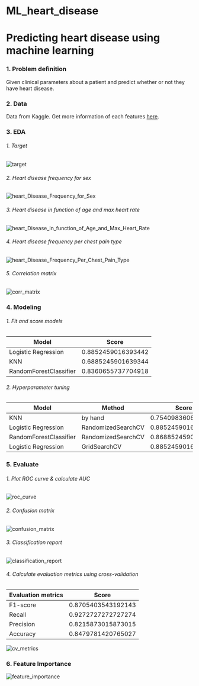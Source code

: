 # ML_heart_disease

# Predicting heart disease using machine learning

### 1. Problem definition

Given clinical parameters about a patient and predict whether or not they have heart disease.

### 2. Data

Data from Kaggle.
Get more information of each features [here](https://www.kaggle.com/ronitf/heart-disease-uci).

### 3. EDA

###### 1. Target
![target](https://github.com/bay1020/ML_heart_disease/blob/main/images/target.png)

###### 2. Heart disease frequency for sex
![heart_Disease_Frequency_for_Sex](https://github.com/bay1020/ML_heart_disease/blob/main/images/heart_Disease_Frequency_for_Sex.png)

###### 3. Heart disease in function of age and max heart rate 
![heart_Disease_in_function_of_Age_and_Max_Heart_Rate](https://github.com/bay1020/ML_heart_disease/blob/main/images/heart_Disease_in_function_of_Age_and_Max_Heart_Rate.png)

###### 4. Heart disease frequency per chest pain type
![heart_Disease_Frequency_Per_Chest_Pain_Type](https://github.com/bay1020/ML_heart_disease/blob/main/images/heart_Disease_Frequency_Per_Chest_Pain_Type.png)

###### 5. Correlation matrix
![corr_matrix](https://github.com/bay1020/ML_heart_disease/blob/main/images/corr_matrix.png)

### 4. Modeling
 
###### 1. Fit and score models
|        Model          |      Score       |
|-----------------------|:----------------:|
| Logistic Regression   |0.8852459016393442|
| KNN                   |0.6885245901639344|
| RandomForestClassifier|0.8360655737704918|

###### 2. Hyperparameter tuning 

|        Model          |      Method      |      Score       |
|-----------------------|------------------|:----------------:|
| KNN                   |by hand           |0.7540983606557377|
| Logistic Regression   |RandomizedSearchCV|0.8852459016393442|
| RandomForestClassifier|RandomizedSearchCV|0.8688524590163934|
| Logistic Regression   |GridSearchCV      |0.8852459016393442|

### 5. Evaluate
###### 1. Plot ROC curve & calculate AUC
![roc_curve](https://github.com/bay1020/ML_heart_disease/blob/main/images/roc_curve.png)

###### 2. Confusion matrix
![confusion_matrix](https://github.com/bay1020/ML_heart_disease/blob/main/images/confusion_matrix.png)

###### 3. Classification report
![classification_report](https://github.com/bay1020/ML_heart_disease/blob/main/images/classification_report.png)

###### 4. Calculate evaluation metrics using cross-validation
|Evaluation metrics|      Score       |
|------------------|:----------------:|
|F1-score          |0.8705403543192143|
|Recall            |0.9272727272727274|
|Precision         |0.8215873015873015|
|Accuracy          |0.8479781420765027|

![cv_metrics](https://github.com/bay1020/ML_heart_disease/blob/main/images/cv_metrics.png)

### 6. Feature Importance
![feature_importance](https://github.com/bay1020/ML_heart_disease/blob/main/images/feature_importance.png)
